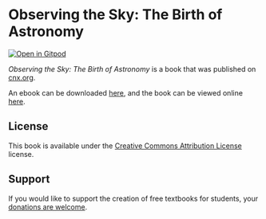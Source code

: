 # Observing the Sky: The Birth of Astronomy

[![Open in Gitpod](https://gitpod.io/button/open-in-gitpod.svg)](https://gitpod.io/from-referrer/)

_Observing the Sky: The Birth of Astronomy_ is a book that was published on [cnx.org](https://cnx.org/).

An ebook can be downloaded [here](https://github.com/cnx-user-books/cnxbook-observing-the-sky-the-birth-of-astronomy/releases/latest), and the book can be viewed online [here](https://github.com/cnx-user-books/cnxbook-observing-the-sky-the-birth-of-astronomy/releases/latest).

## License
This book is available under the [Creative Commons Attribution License](./LICENSE) license.

## Support
If you would like to support the creation of free textbooks for students, your [donations are welcome](https://riceconnect.rice.edu/donation/support-openstax-banner).
